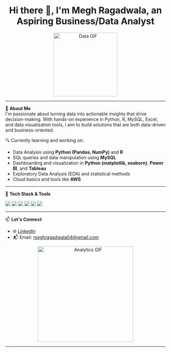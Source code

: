 <h1 align="center">Hi there 👋, I'm Megh Ragadwala, an Aspiring Business/Data Analyst</h1>

<p align="center">
  <img src="https://media.giphy.com/media/L8K62iTDkzGX6/giphy.gif" width="200" alt="Data GIF">
</p>

---

🎯 **About Me**  
I'm passionate about turning data into actionable insights that drive decision-making. With hands-on experience in Python, R, MySQL, Excel, and data visualization tools, I aim to build solutions that are both data-driven and business-oriented.

🔍 Currently learning and working on:
- Data Analysis using **Python (Pandas, NumPy)** and **R**
- SQL queries and data manipulation using **MySQL**
- Dashboarding and visualization in **Python (matplotlib, seaborn)**, **Power BI**, and **Tableau**
- Exploratory Data Analysis (EDA) and statistical methods
- Cloud basics and tools like **AWS**

---

🧰 **Tech Stack & Tools**
<p>
  <img src="https://img.shields.io/badge/Python-3776AB?style=for-the-badge&logo=python&logoColor=white"/>
  <img src="https://img.shields.io/badge/R-276DC3?style=for-the-badge&logo=r&logoColor=white"/>
  <img src="https://img.shields.io/badge/MySQL-00758F?style=for-the-badge&logo=mysql&logoColor=white"/>
  <img src="https://img.shields.io/badge/Excel-217346?style=for-the-badge&logo=microsoft-excel&logoColor=white"/>
  <img src="https://img.shields.io/badge/Power%20BI-F2C811?style=for-the-badge&logo=powerbi&logoColor=black"/>
  <img src="https://img.shields.io/badge/Tableau-E97627?style=for-the-badge&logo=tableau&logoColor=white"/>
</p>

---

📫 **Let's Connect**
- 🌐 [LinkedIn](https://www.linkedin.com/in/megh-ragadwala/)  
- 📬 Email: meghragadwala04@gmail.com  

<p align="center">
  <img src="https://media.giphy.com/media/3o7TKr8b8uK2kWRluU/giphy.gif" width="300" alt="Analytics GIF"/>
</p>

---

